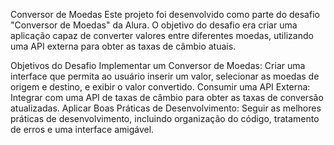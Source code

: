 Conversor de Moedas
Este projeto foi desenvolvido como parte do desafio "Conversor de Moedas" da Alura. O objetivo do desafio era criar uma aplicação capaz de converter valores entre diferentes moedas, utilizando uma API externa para obter as taxas de câmbio atuais.

Objetivos do Desafio
Implementar um Conversor de Moedas: Criar uma interface que permita ao usuário inserir um valor, selecionar as moedas de origem e destino, e exibir o valor convertido.
Consumir uma API Externa: Integrar com uma API de taxas de câmbio para obter as taxas de conversão atualizadas.
Aplicar Boas Práticas de Desenvolvimento: Seguir as melhores práticas de desenvolvimento, incluindo organização do código, tratamento de erros e uma interface amigável.

